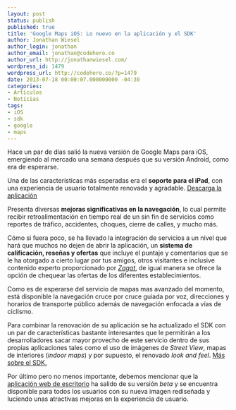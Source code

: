 ```yaml
---
layout: post
status: publish
published: true
title: 'Google Maps iOS: Lo nuevo en la aplicación y el SDK'
author: Jonathan Wiesel
author_login: jonathan
author_email: jonathan@codehero.co
author_url: http://jonathanwiesel.com/
wordpress_id: 1479
wordpress_url: http://codehero.co/?p=1479
date: 2013-07-18 00:00:07.000000000 -04:30
categories:
- Artículos
- Notícias
tags:
- iOS
- sdk
- google
- maps
---
```

<p>Hace un par de días salió la nueva versión de Google Maps para iOS, emergiendo al mercado una semana después que su versión Android, como era de esperarse.</p>

<p>Una de las características más esperadas era el <strong>soporte para el iPad</strong>, con una experiencia de usuario totalmente renovada y agradable. <a href="http://itunes.apple.com/app/id585027354">Descarga la aplicación</a></p>

<p>Presenta diversas <strong>mejoras significativas en la navegación</strong>, lo cual permite recibir retroalimentación en tiempo real de un sin fin de servicios como reportes de tráfico, accidentes, choques, cierre de calles, y mucho más.</p>

<p>Cómo si fuera poco, se ha llevado la integración de servicios a un nivel que hará que muchos no dejen de abrir la aplicación, un <strong>sistema de calificación, reseñas y ofertas</strong> que incluye el puntaje y comentarios que se le ha otorgado a cierto lugar por tus amigos, otros visitantes e inclusive contenido experto proporcionado por <a href="http://www.zagat.com/"><em>Zagat</em></a>, de igual manera se ofrece la opción de chequear las ofertas de los diferentes establecimientos.</p>

<p>Como es de esperarse del servicio de mapas mas avanzado del momento, está disponible la navegación cruce por cruce guiada por voz, direcciones y horarios de transporte público además de navegación enfocada a vías de ciclismo.</p>

<p>Para combinar la renovación de su aplicación se ha actualizado el SDK con un par de características bastante interesantes que le permitirán a los desarrolladores sacar mayor provecho de este servicio dentro de sus propias aplicaciones tales como el uso de imágenes de <em>Street View</em>, mapas de interiores (<em>indoor maps</em>) y por supuesto, el renovado <em>look and feel</em>. <a href="https://developers.google.com/maps/documentation/ios/">Más sobre el SDK.</a></p>

<p>Por último pero no menos importante, debemos mencionar que la <a href="http://maps.google.com">aplicación web de escritorio</a> ha salido de su versión <em>beta</em> y se encuentra disponible para todos los usuarios con su nueva imagen rediseñada y luciendo unas atractivas mejoras en la experiencia de usuario.</p>
